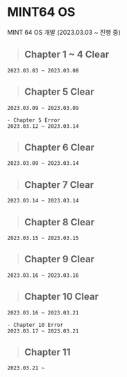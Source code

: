 # MINT64 OS
MINT 64 OS 개발 (2023.03.03 ~ 진행 중)

> ## Chapter 1 ~ 4 Clear
    2023.03.03 ~ 2023.03.08  

> ## Chapter 5 Clear
    2023.03.09 ~ 2023.03.09
    
    - Chapter 5 Error
    2023.03.12 ~ 2023.03.14

> ## Chapter 6 Clear
    2023.03.09 ~ 2023.03.14

> ## Chapter 7 Clear
    2023.03.14 ~ 2023.03.14

> ## Chapter 8 Clear
    2023.03.15 ~ 2023.03.15

> ## Chapter 9 Clear
    2023.03.16 ~ 2023.03.16

> ## Chapter 10 Clear
    2023.03.16 ~ 2023.03.21
    
    - Chapter 10 Error
    2023.03.17 ~ 2023.03.21

> ## Chapter 11
    2023.03.21 ~
